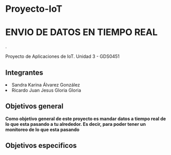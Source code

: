 # Proyecto-IoT
<h1> ENVIO DE DATOS EN TIEMPO REAL </h1>.
<p> Proyecto de Aplicaciones de IoT. Unidad 3 - GDS0451 </p>
<h2> Integrantes </h2>
<lu>
  <li> Sandra Karina Álvarez González </li>
  <li> Ricardo Juan Jesus Gloria Gloria </li>
</lu>
<h2> Objetivos general </h2>
<strong> <p> Como objetivo general de este proyecto es mandar datos a tiempo real de lo que esta pasando a tu alrededor. Es decir, para poder tener un monitoreo de lo que esta pasando </p> </strong>
<h2> Objetivos especificos </h2>

